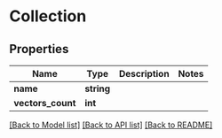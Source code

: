 # Collection

## Properties
Name | Type | Description | Notes
------------ | ------------- | ------------- | -------------
**name** | **string** |  | 
**vectors_count** | **int** |  | 

[[Back to Model list]](../../README.md#documentation-for-models) [[Back to API list]](../../README.md#documentation-for-api-endpoints) [[Back to README]](../../README.md)

